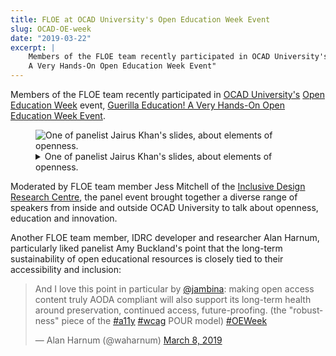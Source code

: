 ```yaml
---
title: FLOE at OCAD University's Open Education Week Event
slug: OCAD-OE-week
date: "2019-03-22"
excerpt: |
    Members of the FLOE team recently participated in OCAD University's Open Education Week event, "Guerilla Education!
    A Very Hands-On Open Education Week Event"
---
```


Members of the FLOE team recently participated in [OCAD University's](https://www.ocadu.ca/)
[Open Education Week](https://www.openeducationweek.org/) event,
[Guerilla Education! A Very Hands-On Open Education Week Event](https://www2.ocadu.ca/event/guerrilla-education-a-very-hands-on-open-education-week-event).

<figure>
    <img
        src="/news/images/ocad-open-ed.png"
        alt="One of panelist Jairus Khan's slides, about elements of openness."
        aria-details="det1"
    >
    <figcaption>
        <details id="det1">
            <summary>
                One of panelist Jairus Khan's slides, about elements of openness.
            </summary>
            <p>
                Photograph of a presentation slide on a screen with three blocks of text: "Understanding: make it
                accessible and clear", "Sharing: make it easy to adapt and share", "Participation & Inclusion: make it
                inviting, safe and sustainable."
            </p>
        </details>
    </figcaption>
</figure>

Moderated by FLOE team member Jess Mitchell of the [Inclusive Design Research Centre](https://idrc.ocadu.ca/), the
panel event brought together a diverse range of speakers from inside and outside OCAD University to talk about openness,
education and innovation.

Another FLOE team member, IDRC developer and researcher Alan Harnum, particularly liked panelist Amy Buckland's point
that the long-term sustainability of open educational resources is closely tied to their accessibility and inclusion:

<!-- Emmedded Tweet -->
<blockquote class="twitter-tweet" data-dnt="true">
    <p lang="en" dir="ltr">
        And I love this point in particular by <a href="https://twitter.com/jambina?ref_src=twsrc%5Etfw">@jambina</a>:
        making open access content truly AODA compliant will also support its long-term health around preservation,
        continued access, future-proofing. (the &quot;robustness&quot; piece of the
        <a href="https://twitter.com/hashtag/a11y?src=hash&amp;ref_src=twsrc%5Etfw">#a11y</a>
        <a href="https://twitter.com/hashtag/wcag?src=hash&amp;ref_src=twsrc%5Etfw">#wcag</a> POUR model)
        <a href="https://twitter.com/hashtag/OEWeek?src=hash&amp;ref_src=twsrc%5Etfw">#OEWeek</a>
    </p>
    &mdash; Alan Harnum (@waharnum)
    <a href="https://twitter.com/waharnum/status/1104058862863376384?ref_src=twsrc%5Etfw">March 8, 2019</a>
</blockquote>
<script async src="https://platform.twitter.com/widgets.js" charset="utf-8"></script>
